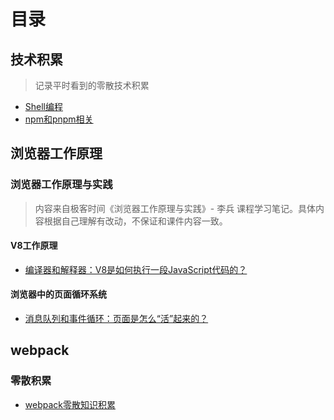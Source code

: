# 目录
## 技术积累
> 记录平时看到的零散技术积累
- [Shell编程](https://github.com/joker19952021/blog/issues/4)
- [npm和pnpm相关](https://github.com/joker19952021/blog/issues/5)
## 浏览器工作原理
### 浏览器工作原理与实践
> 内容来自极客时间《浏览器工作原理与实践》- 李兵 课程学习笔记。具体内容根据自己理解有改动，不保证和课件内容一致。
#### V8工作原理
- [编译器和解释器：V8是如何执行一段JavaScript代码的？](https://github.com/joker19952021/blog/issues/1)
#### 浏览器中的页面循环系统
- [消息队列和事件循环：页面是怎么“活”起来的？](https://github.com/joker19952021/blog/issues/3)
## webpack
### 零散积累
- [webpack零散知识积累](https://github.com/joker19952021/blog/issues/6)
